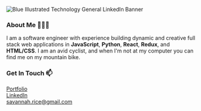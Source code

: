 ![Blue Illustrated Technology General LinkedIn Banner](https://user-images.githubusercontent.com/65578999/123176857-740e7780-d441-11eb-8dbb-c72841a4296a.png)



### About Me 👩🏻‍💻  

I am a software engineer with experience building dynamic and creative full stack web applications in **JavaScript**, **Python**, **React**, **Redux**, and **HTML/CSS**. I am an avid cyclist, and when I'm not at my computer you can find me on my mountain bike. 

### Get In Touch 📫
[Portfolio](https://savannahrice.github.io/)<br>
[LinkedIn](https://www.linkedin.com/in/savannah-rice/)<br>
<savannah.rice@gmail.com><br>



<!--
**SavannahRice/SavannahRice** is a ✨ _special_ ✨ repository because its `README.md` (this file) appears on your GitHub profile.

Here are some ideas to get you started:

- 🔭 I’m currently working on ...
- 🌱 I’m currently learning ...
- 👯 I’m looking to collaborate on ...
- 🤔 I’m looking for help with ...
- 💬 Ask me about ...
- 📫 How to reach me: ...
- 😄 Pronouns: ...
- ⚡ Fun fact: ...
-->
